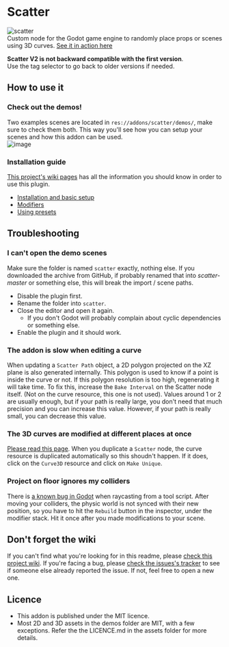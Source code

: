 # Scatter
![scatter](https://user-images.githubusercontent.com/52043844/103457605-08084d80-4d01-11eb-98a3-3cdb523d5410.png)  
Custom node for the Godot game engine to randomly place props or scenes using 3D curves. [See it in action here](https://twitter.com/HungryProton/status/1344623041620402176)

**Scatter V2 is not backward compatible with the first version**.  
Use the tag selector to go back to older versions if needed.

## How to use it

### Check out the demos!
Two examples scenes are located in `res://addons/scatter/demos/`, make sure to check them both. This way you'll see how
you can setup your scenes and how this addon can be used.  
![image](https://user-images.githubusercontent.com/52043844/103458397-d5158800-4d07-11eb-8e87-4a81d754c2ef.png)

### Installation guide
[This project's wiki pages](https://github.com/HungryProton/scatter/wiki) has all the information you should know
in order to use this plugin.
+ [Installation and basic setup](https://github.com/HungryProton/scatter/wiki/Installation-and-basic-setup)
+ [Modifiers](https://github.com/HungryProton/scatter/wiki/Modifiers)
+ [Using presets](https://github.com/HungryProton/scatter/wiki/Using-presets)

## Troubleshooting

### I can't open the demo scenes
Make sure the folder is named `scatter` exactly, nothing else. If you downloaded the archive from GitHub,
if probably renamed that into *scatter-master* or something else, this will break the import / scene paths.
+ Disable the plugin first.
+ Rename the folder into `scatter`.
+ Close the editor and open it again.
  - If you don't Godot will probably complain about cyclic dependencies or something else.
+ Enable the plugin and it should work.

### The addon is slow when editing a curve
When updating a `Scatter Path` object, a 2D polygon projected on the XZ plane is also generated internally.
This polygon is used to know if a point is inside the curve or not. If this polygon resolution is too high, regenerating
it will take time. To fix this, increase the `Bake Interval` on the Scatter node itself. (Not on the curve resource, this one
is not used). Values around 1 or 2 are usually enough, but if your path is really large, you don't need that much precision and
you can increase this value. However, if your path is really small, you can decrease this value.

### The 3D curves are modified at different places at once
[Please read this page](https://github.com/HungryProton/scatter/wiki/Warning-about-duplicating-nodes).
When you duplicate a `Scatter` node, the curve resource is duplicated automatically so this shoudn't happen.
If it does, click on the `Curve3D` resource and click on `Make Unique`. 

### Project on floor ignores my colliders
There is [a known bug in Godot](https://github.com/godotengine/godot/issues/43744) when raycasting from a tool script.
After moving your colliders, the physic world is not synced with their new position, so you have to hit
the `Rebuild` button in the inspector, under the modifier stack. Hit it once after you made modifications to your
scene.


## Don't forget the wiki
If you can't find what you're looking for in this readme, please [check this project wiki](https://github.com/HungryProton/scatter/wiki).
If you're facing a bug, please [check the issues's tracker](https://github.com/HungryProton/scatter/issues) to see if someone else
already reported the issue. If not, feel free to open a new one.


## Licence
- This addon is published under the MIT licence.
- Most 2D and 3D assets in the demos folder are MIT, with a few exceptions. 
Refer the the LICENCE.md in the assets folder for more details.
